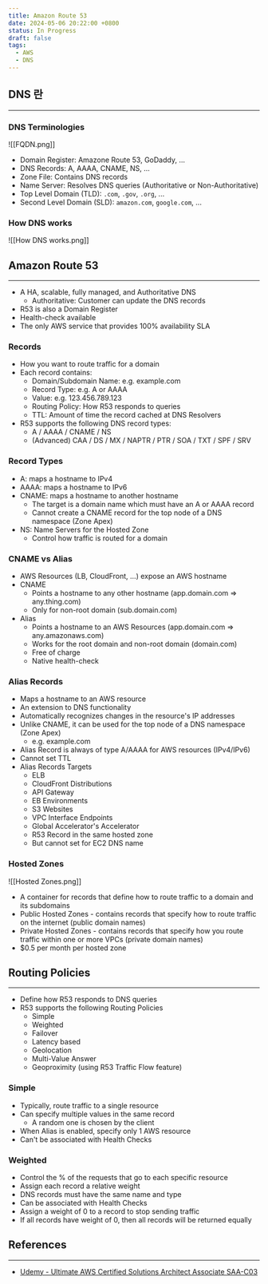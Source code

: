 ```yaml
---
title: Amazon Route 53
date: 2024-05-06 20:22:00 +0800
status: In Progress
draft: false
tags:
  - AWS
  - DNS
---
```

## DNS 란
---
### DNS Terminologies
![[FQDN.png]]
- Domain Register: Amazone Route 53, GoDaddy, ...
- DNS Records: A, AAAA, CNAME, NS, ...
- Zone File: Contains DNS records
- Name Server: Resolves DNS queries (Authoritative or Non-Authoritative)
- Top Level Domain (TLD): `.com`, `.gov`, `.org`, ...
- Second Level Domain (SLD): `amazon.com`, `google.com`, ...

### How DNS works
![[How DNS works.png]]

## Amazon Route 53
---
- A HA, scalable, fully managed, and Authoritative DNS
	- Authoritative: Customer can update the DNS records
- R53 is also a Domain Register
- Health-check available
- The only AWS service that provides 100% availability SLA

### Records
- How you want to route traffic for a domain
- Each record contains:
	- Domain/Subdomain Name: e.g. example.com
	- Record Type: e.g. A or AAAA
	- Value: e.g. 123.456.789.123
	- Routing Policy: How R53 responds to queries
	- TTL: Amount of time the record cached at DNS Resolvers
- R53 supports the following DNS record types:
	- A / AAAA / CNAME / NS
	- (Advanced) CAA / DS / MX / NAPTR / PTR / SOA / TXT / SPF / SRV

### Record Types
- A: maps a hostname to IPv4
- AAAA: maps a hostname to IPv6
- CNAME: maps a hostname to another hostname
	- The target is a domain name which must have an A or AAAA record
	- Cannot create a CNAME record for the top node of a DNS namespace (Zone Apex)
- NS: Name Servers for the Hosted Zone
	- Control how traffic is routed for a domain

### CNAME vs Alias
- AWS Resources (LB, CloudFront, ...) expose an AWS hostname
- CNAME
	- Points a hostname to any other hostname (app.domain.com => any.thing.com)
	- Only for non-root domain (sub.domain.com)
- Alias
	- Points a hostname to an AWS Resources (app.domain.com => any.amazonaws.com)
	- Works for the root domain and non-root domain (domain.com)
	- Free of charge
	- Native health-check

### Alias Records
- Maps a hostname to an AWS resource
- An extension to DNS functionality
- Automatically recognizes changes in the resource's IP addresses
- Unlike CNAME, it can be used for the top node of a DNS namespace (Zone Apex)
	- e.g. example.com
- Alias Record is always of type A/AAAA for AWS resources (IPv4/IPv6)
- Cannot set TTL
- Alias Records Targets
	- ELB
	- CloudFront Distributions
	- API Gateway
	- EB Environments
	- S3 Websites
	- VPC Interface Endpoints
	- Global Accelerator's Accelerator
	- R53 Record in the same hosted zone
	- But cannot set for EC2 DNS name

### Hosted Zones
![[Hosted Zones.png]]
- A container for records that define how to route traffic to a domain and its subdomains
- Public Hosted Zones - contains records that specify how to route traffic on the internet (public domain names)
- Private Hosted Zones - contains records that specify how you route traffic within one or more VPCs (private domain names)
- $0.5 per month per hosted zone

## Routing Policies
---
- Define how R53 responds to DNS queries
- R53 supports the following Routing Policies
	- Simple
	- Weighted
	- Failover
	- Latency based
	- Geolocation
	- Multi-Value Answer
	- Geoproximity (using R53 Traffic Flow feature)

### Simple
- Typically, route traffic to a single resource
- Can specify multiple values in the same record
	- A random one is chosen by the client
- When Alias is enabled, specify only 1 AWS resource
- Can't be associated with Health Checks

### Weighted
- Control the % of the requests that go to each specific resource
- Assign each record a relative weight
- DNS records must have the same name and type
- Can be associated with Health Checks
- Assign a weight of 0 to a record to stop sending traffic
- If all records have weight of 0, then all records will be returned equally

## References
---
- [Udemy - Ultimate AWS Certified Solutions Architect Associate SAA-C03](https://www.udemy.com/course/aws-certified-solutions-architect-associate-saa-c03)

